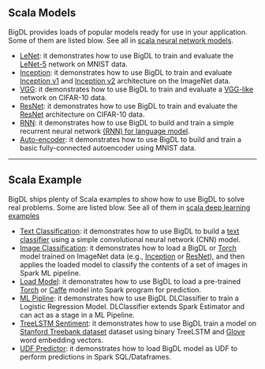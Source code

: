

## Scala Models

BigDL provides loads of popular models ready for use in your application. Some of them are listed blow. See all in [scala neural network models](https://github.com/intel-analytics/BigDL/tree/master/spark/dl/src/main/scala/com/intel/analytics/bigdl/models). 

   * [LeNet](https://github.com/intel-analytics/BigDL/tree/master/spark/dl/src/main/scala/com/intel/analytics/bigdl/models/lenet): it demonstrates how to use BigDL to train and evaluate the [LeNet-5](http://yann.lecun.com/exdb/lenet/) network on MNIST data.
   * [Inception](https://github.com/intel-analytics/BigDL/tree/master/spark/dl/src/main/scala/com/intel/analytics/bigdl/models/inception): it demonstrates how to use BigDL to train and evaluate [Inception v1](https://arxiv.org/abs/1409.4842) and [Inception v2](https://arxiv.org/abs/1502.03167) architecture on the ImageNet data.
   * [VGG](https://github.com/intel-analytics/BigDL/tree/master/spark/dl/src/main/scala/com/intel/analytics/bigdl/models/vgg): it demonstrates how to use BigDL to train and evaluate a [VGG-like](http://torch.ch/blog/2015/07/30/cifar.html) network on CIFAR-10 data.
   * [ResNet](https://github.com/intel-analytics/BigDL/tree/master/spark/dl/src/main/scala/com/intel/analytics/bigdl/models/resnet): it demonstrates how to use BigDL to train and evaluate the [ResNet](https://arxiv.org/abs/1512.03385) architecture on CIFAR-10 data.
   * [RNN](https://github.com/intel-analytics/BigDL/tree/master/spark/dl/src/main/scala/com/intel/analytics/bigdl/models/rnn): it demonstrates how to use BigDL to build and train a simple recurrent neural network [(RNN) for language model](http://www.fit.vutbr.cz/research/groups/speech/publi/2010/mikolov_interspeech2010_IS100722.pdf).
   * [Auto-encoder](https://github.com/intel-analytics/BigDL/tree/master/spark/dl/src/main/scala/com/intel/analytics/bigdl/models/autoencoder): it demonstrates how to use BigDL to build and train a basic fully-connected autoencoder using MNIST data.

---
## Scala Example

BigDL ships plenty of Scala examples to show how to use BigDL to solve real problems. Some are listed blow. See all of them in [scala deep learning examples](https://github.com/intel-analytics/BigDL/tree/master/spark/dl/src/main/scala/com/intel/analytics/bigdl/example) 

   * [Text Classification](https://github.com/intel-analytics/BigDL/tree/master/spark/dl/src/main/scala/com/intel/analytics/bigdl/example/textclassification):
    it demonstrates how to use BigDL to build a [text classifier](https://blog.keras.io/using-pre-trained-word-embeddings-in-a-keras-model.html) using a simple convolutional neural network (CNN) model.
   * [Image Classification](https://github.com/intel-analytics/BigDL/tree/master/spark/dl/src/main/scala/com/intel/analytics/bigdl/example/imageclassification):
    it demonstrates how to load a BigDL or [Torch](http://torch.ch/) model trained on ImageNet data (e.g., [Inception](https://arxiv.org/abs/1409.4842) or [ResNet](https://arxiv.org/abs/1512.03385)),
    and then applies the loaded model to classify the contents of a set of images in Spark ML pipeline.
   * [Load Model](https://github.com/intel-analytics/BigDL/tree/master/spark/dl/src/main/scala/com/intel/analytics/bigdl/example/loadmodel):
    it demonstrates how to use BigDL to load a pre-trained [Torch](http://torch.ch/) or [Caffe](http://caffe.berkeleyvision.org/) model into Spark program for prediction.
   * [ML Pipline](https://github.com/intel-analytics/BigDL/tree/master/spark/dl/src/main/scala/com/intel/analytics/bigdl/example/MLPipeline):
    it demonstrates how to use BigDL DLClassifier to train a Logistic Regression Model. DLClassifier extends Spark Estimator and can act as a stage in a ML Pipeline.
   * [TreeLSTM Sentiment](https://github.com/intel-analytics/BigDL/tree/master/spark/dl/src/main/scala/com/intel/analytics/bigdl/example/treeLSTMSentiment):
    it demonstrates how to use BigDL train a model on [Stanford Treebank dataset](https://nlp.stanford.edu/sentiment/index.html) dataset using binary TreeLSTM and [Glove](https://nlp.stanford.edu/projects/glove/)
    word embedding vectors.
   * [UDF Predictor](https://github.com/intel-analytics/BigDL/tree/master/spark/dl/src/main/scala/com/intel/analytics/bigdl/example/udfpredictor):
    it demonstrates how to load BigDL model as UDF to perform predictions in Spark SQL/Dataframes.
